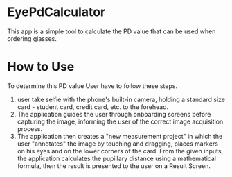 # EyePdCalculator

This app is a simple tool to calculate the PD value that can be used when ordering glasses.

# How to Use

To determine this PD value User have to follow these steps.
1. user take selfie with the phone's built-in camera, holding a standard size card - student card, credit card, etc. to the forehead.
2. The application guides the user through onboarding screens before capturing the image, informing the user of the correct image acquisition process.
3. The application then creates a "new measurement project" in which the user "annotates" the image by touching and dragging, places markers on his eyes and on the lower corners of the card. From the given inputs, the application calculates the pupillary distance using a mathematical formula, then the result is presented to the user on a Result Screen.
